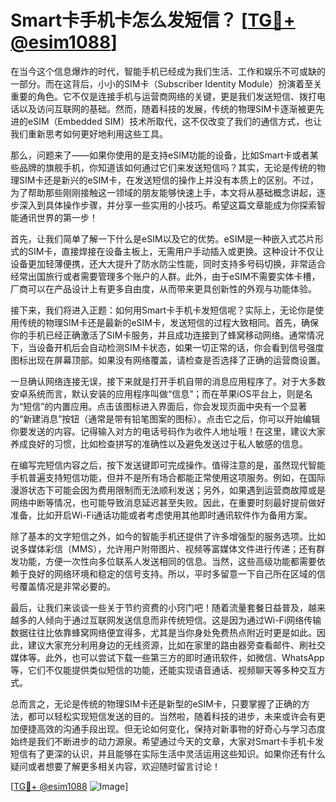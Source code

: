 # Smart卡手机卡怎么发短信？ [[TG💪+ @esim1088](https://t.me/s/esim1088)]

在当今这个信息爆炸的时代，智能手机已经成为我们生活、工作和娱乐不可或缺的一部分。而在这背后，小小的SIM卡（Subscriber Identity Module）扮演着至关重要的角色。它不仅是连接手机与运营商网络的关键，更是我们发送短信、拨打电话以及访问互联网的基础。然而，随着科技的发展，传统的物理SIM卡逐渐被更先进的eSIM（Embedded SIM）技术所取代，这不仅改变了我们的通信方式，也让我们重新思考如何更好地利用这些工具。

那么，问题来了——如果你使用的是支持eSIM功能的设备，比如Smart卡或者某些品牌的旗舰手机，你知道该如何通过它们来发送短信吗？其实，无论是传统的物理SIM卡还是新兴的eSIM卡，在发送短信的操作上并没有本质上的区别。不过，为了帮助那些刚刚接触这一领域的朋友能够快速上手，本文将从基础概念讲起，逐步深入到具体操作步骤，并分享一些实用的小技巧。希望这篇文章能成为你探索智能通讯世界的第一步！

首先，让我们简单了解一下什么是eSIM以及它的优势。eSIM是一种嵌入式芯片形式的SIM卡，直接焊接在设备主板上，无需用户手动插入或更换。这种设计不仅让设备更加轻薄便携，还大大提升了防水防尘性能，同时支持多号码切换，非常适合经常出国旅行或者需要管理多个账户的人群。此外，由于eSIM不需要实体卡槽，厂商可以在产品设计上有更多自由度，从而带来更具创新性的外观与功能体验。

接下来，我们将进入正题：如何用Smart卡手机卡发短信呢？实际上，无论你是使用传统的物理SIM卡还是最新的eSIM卡，发送短信的过程大致相同。首先，确保你的手机已经正确激活了SIM卡服务，并且成功连接到了蜂窝移动网络。通常情况下，当设备开机后会自动检测SIM卡状态，如果一切正常的话，你会看到信号强度图标出现在屏幕顶部。如果没有网络覆盖，请检查是否选择了正确的运营商设置。

一旦确认网络连接无误，接下来就是打开手机自带的消息应用程序了。对于大多数安卓系统而言，默认安装的应用程序叫做“信息”；而在苹果iOS平台上，则是名为“短信”的内置应用。点击该图标进入界面后，你会发现页面中央有一个显著的“新建消息”按钮（通常是带有铅笔图案的图标）。点击它之后，你可以开始编辑你要发送的内容。记得输入对方的电话号码作为收件人地址哦！在这里，建议大家养成良好的习惯，比如检查拼写的准确性以及避免发送过于私人敏感的信息。

在编写完短信内容之后，按下发送键即可完成操作。值得注意的是，虽然现代智能手机普遍支持短信功能，但并不是所有场合都能正常使用这项服务。例如，在国际漫游状态下可能会因为费用限制而无法顺利发送；另外，如果遇到运营商故障或是网络中断等情况，也可能导致消息延迟甚至失败。因此，在重要时刻最好提前做好准备，比如开启Wi-Fi通话功能或者考虑使用其他即时通讯软件作为备用方案。

除了基本的文字短信之外，如今的智能手机还提供了许多增强型的服务选项。比如说多媒体彩信（MMS），允许用户附带图片、视频等富媒体文件进行传递；还有群发功能，方便一次性向多位联系人发送相同的信息。当然，这些高级功能都需要依赖于良好的网络环境和稳定的信号支持。所以，平时多留意一下自己所在区域的信号覆盖情况是非常必要的。

最后，让我们来谈谈一些关于节约资费的小窍门吧！随着流量套餐日益普及，越来越多的人倾向于通过互联网发送信息而非传统短信。这是因为通过Wi-Fi网络传输数据往往比依靠蜂窝网络便宜得多，尤其是当你身处免费热点附近时更是如此。因此，建议大家充分利用身边的无线资源，比如在家里的路由器旁查看邮件、刷社交媒体等。此外，也可以尝试下载一些第三方的即时通讯软件，如微信、WhatsApp等，它们不仅能提供类似短信的功能，还能实现语音通话、视频聊天等多种交互方式。

总而言之，无论是传统的物理SIM卡还是新型的eSIM卡，只要掌握了正确的方法，都可以轻松实现短信发送的目的。当然啦，随着科技的进步，未来或许会有更加便捷高效的沟通手段出现。但无论如何变化，保持对新事物的好奇心与学习态度始终是我们不断进步的动力源泉。希望通过今天的文章，大家对Smart卡手机卡发短信有了更深的认识，并且能够在实际生活中灵活运用这些知识。如果你还有什么疑问或者想要了解更多相关内容，欢迎随时留言讨论！

[[TG💪+ @esim1088](https://t.me/s/esim1088) ![Image](https://i.postimg.cc/4NQfJmqS/Snipaste-2025-05-13-00-14-12.png)]